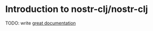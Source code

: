 # Introduction to nostr-clj/nostr-clj

TODO: write [great documentation](http://jacobian.org/writing/what-to-write/)
